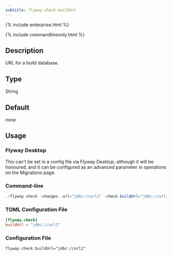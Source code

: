 ```yaml
---
subtitle: flyway.check.buildUrl
---
```


{% include enterprise.html %}

{% include commandlineonly.html %}

## Description

URL for a build database.

## Type

String

## Default

<i>none</i>

## Usage

### Flyway Desktop

This can't be set in a config file via Flyway Desktop, although it will be honoured, and it can be configured as an advanced parameter in operations on the Migrations page.

### Command-line

```powershell
./flyway check -changes -url="jdbc://url1" -check.buildUrl="jdbc://url2"
```

### TOML Configuration File

```toml
[flyway.check]
buildUrl = "jdbc://url2"
```

### Configuration File

```properties
flyway.check.buildUrl="jdbc://url2"
```